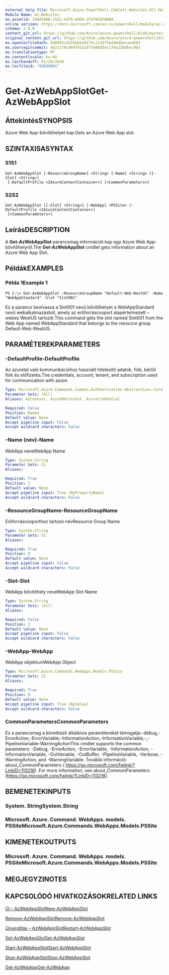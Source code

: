 ```yaml
---
external help file: Microsoft.Azure.PowerShell.Cmdlets.Websites.dll-Help.xml
Module Name: Az.Websites
ms.assetid: 100A5980-31E2-41F9-84D4-2F5F0CB78B8A
online version: https://docs.microsoft.com/en-us/powershell/module/az.websites/get-azwebappslot
schema: 2.0.0
content_git_url: https://github.com/Azure/azure-powershell/blob/master/src/Websites/Websites/help/Get-AzWebAppSlot.md
original_content_git_url: https://github.com/Azure/azure-powershell/blob/master/src/Websites/Websites/help/Get-AzWebAppSlot.md
ms.openlocfilehash: 4d8091c4335bbba9574c112675bd4bdbbcaea662
ms.sourcegitcommit: 4d2c178cd6df9151877b08d54c1f4a228dbec9d1
ms.translationtype: MT
ms.contentlocale: hu-HU
ms.lasthandoff: 01/29/2020
ms.locfileid: "93839991"
---
```

# <span data-ttu-id="534a1-101">Get-AzWebAppSlot</span><span class="sxs-lookup"><span data-stu-id="534a1-101">Get-AzWebAppSlot</span></span>

## <span data-ttu-id="534a1-102">Áttekintés</span><span class="sxs-lookup"><span data-stu-id="534a1-102">SYNOPSIS</span></span>
<span data-ttu-id="534a1-103">Azure Web App-bővítőhelyet kap.</span><span class="sxs-lookup"><span data-stu-id="534a1-103">Gets an Azure Web App slot.</span></span>

## <span data-ttu-id="534a1-104">SZINTAXISA</span><span class="sxs-lookup"><span data-stu-id="534a1-104">SYNTAX</span></span>

### <span data-ttu-id="534a1-105">S1</span><span class="sxs-lookup"><span data-stu-id="534a1-105">S1</span></span>
```
Get-AzWebAppSlot [-ResourceGroupName] <String> [-Name] <String> [[-Slot] <String>]
 [-DefaultProfile <IAzureContextContainer>] [<CommonParameters>]
```

### <span data-ttu-id="534a1-106">S2</span><span class="sxs-lookup"><span data-stu-id="534a1-106">S2</span></span>
```
Get-AzWebAppSlot [[-Slot] <String>] [-WebApp] <PSSite> [-DefaultProfile <IAzureContextContainer>]
 [<CommonParameters>]
```

## <span data-ttu-id="534a1-107">Leírás</span><span class="sxs-lookup"><span data-stu-id="534a1-107">DESCRIPTION</span></span>
<span data-ttu-id="534a1-108">A **Get-AzWebAppSlot** parancsmag információt kap egy Azure Web App-bővítőhelyről.</span><span class="sxs-lookup"><span data-stu-id="534a1-108">The **Get-AzWebAppSlot** cmdlet gets information about an Azure Web App Slot.</span></span>

## <span data-ttu-id="534a1-109">Példák</span><span class="sxs-lookup"><span data-stu-id="534a1-109">EXAMPLES</span></span>

### <span data-ttu-id="534a1-110">Példa 1</span><span class="sxs-lookup"><span data-stu-id="534a1-110">Example 1</span></span>
```
PS C:\> Get-AzWebAppSlot -ResourceGroupName "Default-Web-WestUS" -Name "WebAppStandard" -Slot "Slot001"
```

<span data-ttu-id="534a1-111">Ez a parancs beolvassa a Slot001 nevű bővítőhelyet a WebAppStandard nevű webalkalmazásból, amely az erőforráscsoport alapértelmezett – webes WestUS tartozik.</span><span class="sxs-lookup"><span data-stu-id="534a1-111">This command gets the slot named Slot001 from the Web App named WebAppStandard that belongs to the resource group Default-Web-WestUS.</span></span>

## <span data-ttu-id="534a1-112">PARAMÉTEREK</span><span class="sxs-lookup"><span data-stu-id="534a1-112">PARAMETERS</span></span>

### <span data-ttu-id="534a1-113">-DefaultProfile</span><span class="sxs-lookup"><span data-stu-id="534a1-113">-DefaultProfile</span></span>
<span data-ttu-id="534a1-114">Az azuretal való kommunikációhoz használt hitelesítő adatok, fiók, bérlői fiók és előfizetés.</span><span class="sxs-lookup"><span data-stu-id="534a1-114">The credentials, account, tenant, and subscription used for communication with azure.</span></span>

```yaml
Type: Microsoft.Azure.Commands.Common.Authentication.Abstractions.Core.IAzureContextContainer
Parameter Sets: (All)
Aliases: AzContext, AzureRmContext, AzureCredential

Required: False
Position: Named
Default value: None
Accept pipeline input: False
Accept wildcard characters: False
```

### <span data-ttu-id="534a1-115">-Name (név)</span><span class="sxs-lookup"><span data-stu-id="534a1-115">-Name</span></span>
<span data-ttu-id="534a1-116">WebApp neve</span><span class="sxs-lookup"><span data-stu-id="534a1-116">WebApp Name</span></span>

```yaml
Type: System.String
Parameter Sets: S1
Aliases:

Required: True
Position: 1
Default value: None
Accept pipeline input: True (ByPropertyName)
Accept wildcard characters: False
```

### <span data-ttu-id="534a1-117">-ResourceGroupName</span><span class="sxs-lookup"><span data-stu-id="534a1-117">-ResourceGroupName</span></span>
<span data-ttu-id="534a1-118">Erőforráscsoporthoz tartozó név</span><span class="sxs-lookup"><span data-stu-id="534a1-118">Resource Group Name</span></span>

```yaml
Type: System.String
Parameter Sets: S1
Aliases:

Required: True
Position: 0
Default value: None
Accept pipeline input: False
Accept wildcard characters: False
```

### <span data-ttu-id="534a1-119">-Slot</span><span class="sxs-lookup"><span data-stu-id="534a1-119">-Slot</span></span>
<span data-ttu-id="534a1-120">WebApp bővítőhely neve</span><span class="sxs-lookup"><span data-stu-id="534a1-120">WebApp Slot Name</span></span>

```yaml
Type: System.String
Parameter Sets: (All)
Aliases:

Required: False
Position: 2
Default value: None
Accept pipeline input: False
Accept wildcard characters: False
```

### <span data-ttu-id="534a1-121">-WebApp</span><span class="sxs-lookup"><span data-stu-id="534a1-121">-WebApp</span></span>
<span data-ttu-id="534a1-122">WebApp objektum</span><span class="sxs-lookup"><span data-stu-id="534a1-122">WebApp Object</span></span>

```yaml
Type: Microsoft.Azure.Commands.WebApps.Models.PSSite
Parameter Sets: S2
Aliases:

Required: True
Position: 0
Default value: None
Accept pipeline input: True (ByValue)
Accept wildcard characters: False
```

### <span data-ttu-id="534a1-123">CommonParameters</span><span class="sxs-lookup"><span data-stu-id="534a1-123">CommonParameters</span></span>
<span data-ttu-id="534a1-124">Ez a parancsmag a következő általános paramétereket támogatja:-debug,-ErrorAction,-ErrorVariable,-InformationAction,-InformationVariable,-,-PipelineVariable-WarningAction</span><span class="sxs-lookup"><span data-stu-id="534a1-124">This cmdlet supports the common parameters: -Debug, -ErrorAction, -ErrorVariable, -InformationAction, -InformationVariable, -OutVariable, -OutBuffer, -PipelineVariable, -Verbose, -WarningAction, and -WarningVariable.</span></span> <span data-ttu-id="534a1-125">További információ: about_CommonParameters ( https://go.microsoft.com/fwlink/?LinkID=113216) .</span><span class="sxs-lookup"><span data-stu-id="534a1-125">For more information, see about_CommonParameters (https://go.microsoft.com/fwlink/?LinkID=113216).</span></span>

## <span data-ttu-id="534a1-126">BEMENETEK</span><span class="sxs-lookup"><span data-stu-id="534a1-126">INPUTS</span></span>

### <span data-ttu-id="534a1-127">System. String</span><span class="sxs-lookup"><span data-stu-id="534a1-127">System.String</span></span>

### <span data-ttu-id="534a1-128">Microsoft. Azure. Command. WebApps. models. PSSite</span><span class="sxs-lookup"><span data-stu-id="534a1-128">Microsoft.Azure.Commands.WebApps.Models.PSSite</span></span>

## <span data-ttu-id="534a1-129">KIMENETEK</span><span class="sxs-lookup"><span data-stu-id="534a1-129">OUTPUTS</span></span>

### <span data-ttu-id="534a1-130">Microsoft. Azure. Command. WebApps. models. PSSite</span><span class="sxs-lookup"><span data-stu-id="534a1-130">Microsoft.Azure.Commands.WebApps.Models.PSSite</span></span>

## <span data-ttu-id="534a1-131">MEGJEGYZI</span><span class="sxs-lookup"><span data-stu-id="534a1-131">NOTES</span></span>

## <span data-ttu-id="534a1-132">KAPCSOLÓDÓ HIVATKOZÁSOK</span><span class="sxs-lookup"><span data-stu-id="534a1-132">RELATED LINKS</span></span>

[<span data-ttu-id="534a1-133">Új – AzWebAppSlot</span><span class="sxs-lookup"><span data-stu-id="534a1-133">New-AzWebAppSlot</span></span>](./New-AzWebAppSlot.md)

[<span data-ttu-id="534a1-134">Remove-AzWebAppSlot</span><span class="sxs-lookup"><span data-stu-id="534a1-134">Remove-AzWebAppSlot</span></span>](./Remove-AzWebAppSlot.md)

[<span data-ttu-id="534a1-135">Újraindítás – AzWebAppSlot</span><span class="sxs-lookup"><span data-stu-id="534a1-135">Restart-AzWebAppSlot</span></span>](./Restart-AzWebAppSlot.md)

[<span data-ttu-id="534a1-136">Set-AzWebAppSlot</span><span class="sxs-lookup"><span data-stu-id="534a1-136">Set-AzWebAppSlot</span></span>](./Set-AzWebAppSlot.md)

[<span data-ttu-id="534a1-137">Start-AzWebAppSlot</span><span class="sxs-lookup"><span data-stu-id="534a1-137">Start-AzWebAppSlot</span></span>](./Start-AzWebAppSlot.md)

[<span data-ttu-id="534a1-138">Stop-AzWebAppSlot</span><span class="sxs-lookup"><span data-stu-id="534a1-138">Stop-AzWebAppSlot</span></span>](./Stop-AzWebAppSlot.md)

[<span data-ttu-id="534a1-139">Get-AzWebApp</span><span class="sxs-lookup"><span data-stu-id="534a1-139">Get-AzWebApp</span></span>](./Get-AzWebApp.md)
